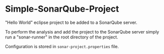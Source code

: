 Simple-SonarQube-Project
========================

"Hello World" eclipse project to be added to a SonarQube server.

To perform the analysis and add the project to the SonarQube server simply run a "sonar-runner" in the root directory of the project.

Configuration is stored in `sonar-project.properties` file.
